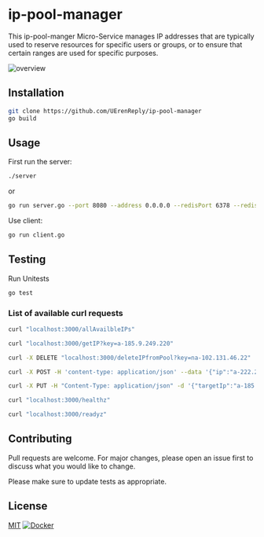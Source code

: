 # ip-pool-manager

This ip-pool-manger Micro-Service manages IP addresses that are typically used to reserve resources for specific users or groups, or to ensure that certain ranges are used for specific purposes.

![overview](https://github.com/UErenReply/ip-pool-manager/blob/main/documentation/ipPool.jpg)

## Installation

```bash
git clone https://github.com/UErenReply/ip-pool-manager
go build
```

## Usage

First run the server:

```bash
./server
```

or

```bash
go run server.go --port 8080 --address 0.0.0.0 --redisPort 6378 --redisAddress 0.0.0.0
```

Use client:

```bash
go run client.go
```

## Testing

Run Unitests

```bash
go test
```

### List of available curl requests

```bash
curl "localhost:3000/allAvailbleIPs"

curl "localhost:3000/getIP?key=a-185.9.249.220"

curl -X DELETE "localhost:3000/deleteIPfromPool?key=na-102.131.46.22"

curl -X POST -H 'content-type: application/json' --data '{"ip":"a-222.2.222.222","detail":{"MACaddress":"89-43-5F-60-DC-76","leaseTime":"2021-12-13T11:11:52.106975Z","available":true}}' http://localhost:3000/addIPtoPool

curl -X PUT -H "Content-Type: application/json" -d '{"targetIp":"a-185.9.249.220","ip":"na-185.9.249.220","detail":{"MACaddress":"11-11-11-11-11-","leaseTime":"2021-12-13T11:11:52.106975Z","available":true}}' http://localhost:3000/createNewIPpool

curl "localhost:3000/healthz"

curl "localhost:3000/readyz"
```

## Contributing

Pull requests are welcome. For major changes, please open an issue first to discuss what you would like to change.

Please make sure to update tests as appropriate.

## License

[MIT](https://choosealicense.com/licenses/mit/)
[![Docker](https://github.com/net-reply-future-networks/ip-pool-manager/actions/workflows/docker-publish.yml/badge.svg)](https://github.com/net-reply-future-networks/ip-pool-manager/actions/workflows/docker-publish.yml)
